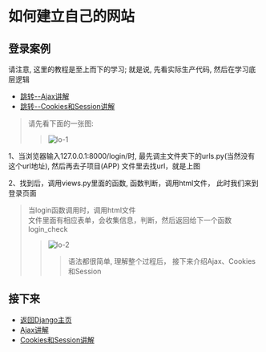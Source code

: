 如何建立自己的网站    
====

## 登录案例  
请注意, 这里的教程是至上而下的学习; 就是说, 先看实际生产代码, 然后在学习底层逻辑    
- [跳转--Ajax讲解](https://github.com/KissMyLady/Django/blob/master/Note/LOGIN_AJAX.md)    
- [跳转--Cookies和Session讲解](https://github.com/KissMyLady/Django/blob/master/Note/LOGIN_SESSION.md)       

> 请先看下面的一张图:  
>> ![lo-1](https://github.com/KissMyLady/Django/blob/master/Img/Ajax_Session/lo-1.jpg)  
  
1、当浏览器输入127.0.0.1:8000/login/时, 最先调主文件夹下的urls.py(当然没有这个url地址), 然后再去子项目(APP)  文件里去找url，就是上图  
  
2、找到后，调用views.py里面的函数, 函数判断，调用html文件， 此时我们来到登录页面    
> 当login函数调用时，调用html文件    
> 文件里面有相应表单，会收集信息，判断，然后返回给下一个函数login_check     
>> ![lo-2](https://github.com/KissMyLady/Django/blob/master/Img/Ajax_Session/lo-2.jpg)    
>>  
>>> 语法都很简单, 理解整个过程后， 接下来介绍Ajax、Cookies和Session     


  ## 接下来  
 - [返回Django主页](https://github.com/KissMyLady/Django/blob/master/README.md)  
 - [Ajax讲解](https://github.com/KissMyLady/Django/blob/master/Note/LOGIN_AJAX.md)
 - [Cookies和Session讲解](https://github.com/KissMyLady/Django/blob/master/Note/LOGIN_SESSION.md)
